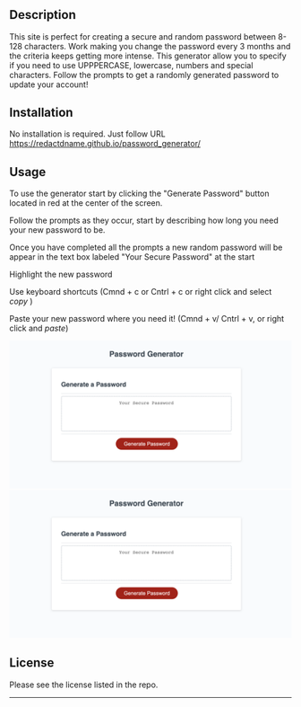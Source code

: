 # <Random-Password-Generator>

## Description

This site is perfect for creating a secure and random password between 8-128 characters. Work making you change the password every 3 months and the criteria keeps getting more intense. This generator allow you to specify if you need to use UPPPERCASE, lowercase, numbers and special characters. Follow the prompts to get a randomly generated password to update your account!


## Installation

No installation is required. Just follow URL https://redactdname.github.io/password_generator/

## Usage

To use the generator start by clicking the "Generate Password" button located in red at the center of the screen.

Follow the prompts as they occur, start by describing how long you need your new password to be.

Once you have completed all the prompts a new random password will be appear in the text box labeled "Your Secure Password" at the start

Highlight the new password

Use keyboard shortcuts (Cmnd + c or Cntrl + c or right click and select *copy* )

Paste your new password where you need it! (Cmnd + v/ Cntrl + v, or right click and *paste*)

![Screenshot of Password Generator Webpage](assets/password-generator-screenshot.png)
<img src= "/assets/password-generator-screenshot.png" alt= "Screenshot of webpage" title= "Screenshot">



## License

Please see the license listed in the repo.

---
